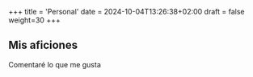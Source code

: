 +++
title = 'Personal'
date = 2024-10-04T13:26:38+02:00
draft = false
weight=30
+++
## Mis aficiones

Comentaré lo que me gusta
